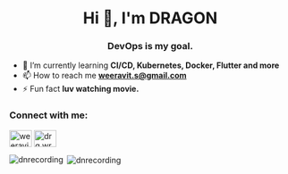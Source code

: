 <h1 align="center">Hi 👋, I'm DRAGON</h1>
<h3 align="center">DevOps is my goal.</h3>

- 🌱 I’m currently learning **CI/CD, Kubernetes, Docker, Flutter and more**
- 📫 How to reach me **weeravit.s@gmail.com**  
- ⚡ Fun fact **luv watching movie.**

<h3 align="left">Connect with me:</h3> 
<p align="left">
<a href="https://fb.com/weeravit srisuntikanaporn" target="blank"><img align="center" src="https://raw.githubusercontent.com/rahuldkjain/github-profile-readme-generator/master/src/images/icons/Social/facebook.svg" alt="weeravit srisuntikanaporn" height="30" width="40" /></a>
<a href="https://instagram.com/drg.wrv" target="blank"><img align="center" src="https://raw.githubusercontent.com/rahuldkjain/github-profile-readme-generator/master/src/images/icons/Social/instagram.svg" alt="drg.wrv" height="30" width="40" /></a>
</p>  

<p><img align="left" src="https://github-readme-stats.vercel.app/api/top-langs?username=dnrecording&show_icons=true&locale=en&layout=compact" alt="dnrecording" /></p>
<p>&nbsp;<img align="center" src="https://github-readme-stats.vercel.app/api?username=dnrecording&show_icons=true&locale=en" alt="dnrecording" /></p>


